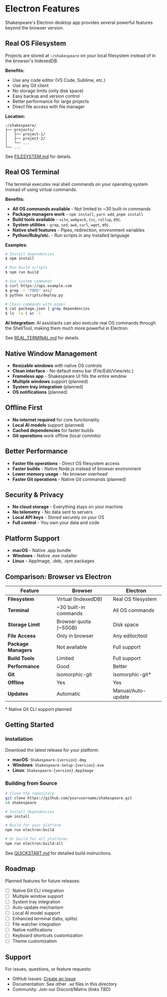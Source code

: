 # Electron Features

Shakespeare's Electron desktop app provides several powerful features beyond the browser version.

## Real OS Filesystem

Projects are stored at `~/shakespeare` on your local filesystem instead of in the browser's IndexedDB.

**Benefits:**
- Use any code editor (VS Code, Sublime, etc.)
- Use any Git client
- No storage limits (only disk space)
- Easy backup and version control
- Better performance for large projects
- Direct file access with file manager

**Location:**
```
~/shakespeare/
├── projects/
│   ├── project-1/
│   ├── project-2/
│   └── ...
└── ...
```

See [FILESYSTEM.md](./FILESYSTEM.md) for details.

## Real OS Terminal

The terminal executes real shell commands on your operating system instead of using virtual commands.

**Benefits:**
- **All OS commands available** - Not limited to ~30 built-in commands
- **Package managers work** - `npm install`, `yarn add`, `pnpm install`
- **Build tools available** - `vite`, `webpack`, `tsc`, `rollup`, etc.
- **System utilities** - `grep`, `sed`, `awk`, `curl`, `wget`, etc.
- **Native shell features** - Pipes, redirection, environment variables
- **Python/Ruby/etc.** - Run scripts in any installed language

**Examples:**

```bash
# Install dependencies
$ npm install

# Run build scripts
$ npm run build

# Use system commands
$ curl https://api.example.com
$ grep -r "TODO" src/
$ python scripts/deploy.py

# Chain commands with pipes
$ cat package.json | grep dependencies
$ ls -la | wc -l
```

**AI Integration:**
AI assistants can also execute real OS commands through the ShellTool, making them much more powerful in Electron.

See [REAL_TERMINAL.md](./REAL_TERMINAL.md) for details.

## Native Window Management

- **Resizable windows** with native OS controls
- **Clean interface** - No default menu bar (File/Edit/View/etc.)
- **Frameless app** - Shakespeare UI fills the entire window
- **Multiple windows** support (planned)
- **System tray integration** (planned)
- **OS notifications** (planned)

## Offline First

- **No internet required** for core functionality
- **Local AI models** support (planned)
- **Cached dependencies** for faster builds
- **Git operations** work offline (local commits)

## Better Performance

- **Faster file operations** - Direct OS filesystem access
- **Faster builds** - Native Node.js instead of browser environment
- **Lower memory usage** - No browser overhead
- **Faster Git operations** - Native Git commands (planned)

## Security & Privacy

- **No cloud storage** - Everything stays on your machine
- **No telemetry** - No data sent to servers
- **Local API keys** - Stored securely on your OS
- **Full control** - You own your data and code

## Platform Support

- **macOS** - Native .app bundle
- **Windows** - Native .exe installer
- **Linux** - AppImage, .deb, .rpm packages

## Comparison: Browser vs Electron

| Feature | Browser | Electron |
|---------|---------|----------|
| **Filesystem** | Virtual (IndexedDB) | Real OS filesystem |
| **Terminal** | ~30 built-in commands | All OS commands |
| **Storage Limit** | Browser quota (~50GB) | Disk space |
| **File Access** | Only in browser | Any editor/tool |
| **Package Managers** | Not available | Full support |
| **Build Tools** | Limited | Full support |
| **Performance** | Good | Better |
| **Git** | isomorphic-git | isomorphic-git* |
| **Offline** | Yes | Yes |
| **Updates** | Automatic | Manual/Auto-update |

\* Native Git CLI support planned

## Getting Started

### Installation

Download the latest release for your platform:
- **macOS**: `Shakespeare-{version}.dmg`
- **Windows**: `Shakespeare-Setup-{version}.exe`
- **Linux**: `Shakespeare-{version}.AppImage`

### Building from Source

```bash
# Clone the repository
git clone https://github.com/yourusername/shakespeare.git
cd shakespeare

# Install dependencies
npm install

# Build for your platform
npm run electron:build

# Or build for all platforms
npm run electron:build:all
```

See [QUICKSTART.md](./QUICKSTART.md) for detailed build instructions.

## Roadmap

Planned features for future releases:

- [ ] Native Git CLI integration
- [ ] Multiple window support
- [ ] System tray integration
- [ ] Auto-update mechanism
- [ ] Local AI model support
- [ ] Enhanced terminal (tabs, splits)
- [ ] File watcher integration
- [ ] Native notifications
- [ ] Keyboard shortcuts customization
- [ ] Theme customization

## Support

For issues, questions, or feature requests:
- GitHub Issues: [Create an issue](https://github.com/yourusername/shakespeare/issues)
- Documentation: See other `.md` files in this directory
- Community: Join our Discord/Matrix (links TBD)
